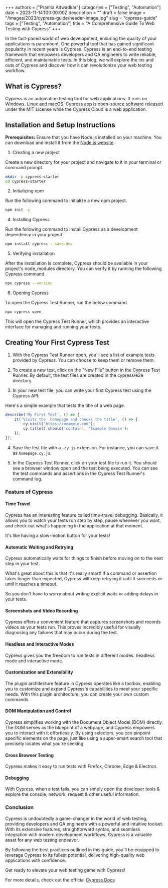 +++
authors = ["Pranita Aitwadkar"]
categories = ["Testing", "Automation"]
date = 2023-11-14T00:00:00Z
description = ""
draft = false
image = "/images/2023/cypress-guide/header-image.jpg"
slug = "cypress-guide"
tags = ["Testing", "Automation"]
title = "A Comprehensive Guide To Web Testing with Cypress"
+++

In the fast-paced world of web development, ensuring the quality of your applications is paramount.
One powerful tool that has gained significant popularity in recent years is Cypress.
Cypress is an end-to-end testing framework that empowers developers and QA engineers to write reliable, efficient, and maintainable tests.
In this blog, we will explore the ins and outs of Cypress and discover how it can revolutionize your web testing workflow.

## What is Cypress?

Cypress is an automation testing tool for web applications.
It runs on Windows, Linux and macOS.
Cypress app is open-source software released under the MIT License while the Cypress Cloud is a web application.

## Installation and Setup Instructions

**Prerequisites:** Ensure that you have Node.js installed on your machine.
You can download and install it from the [Node.js website](https://nodejs.org).

1. Creating a new project

Create a new directory for your project and navigate to it in your terminal or command prompt.

```bash
mkdir -p cypress-starter
cd cypress-starter
```

2. Initializing npm

Run the following command to initialize a new npm project.

```bash
npm init -y
```

4. Installing Cypress

Run the following command to install Cypress as a development dependency in your project.

```bash
npm install cypress --save-dev
```

5. Verifying installation

After the installation is complete, Cypress should be available in your project's node_modules directory.
You can verify it by running the following Cypress command.

```bash
npx cypress --version
```

6. Opening Cypress

To open the Cypress Test Runner, run the below command.

```bash
npx cypress open
```

This will open the Cypress Test Runner, which provides an interactive interface for managing and running your tests.

## Creating Your First Cypress Test

1. With the Cypress Test Runner open, you'll see a list of example tests provided by Cypress.
You can choose to keep them or remove them.

2. To create a new test, click on the "New File" button in the Cypress Test Runner.
By default, the test files are created in the cypress/e2e directory.

3. In your new test file, you can write your first Cypress test using the Cypress API.

Here's a simple example that tests the title of a web page.

```javascript
describe('My First Test', () => {
    it('Visits the  homepage and checks the title', () => {
        cy.visit('https://example.com');
        cy.title().should('contain', 'Example Domain');
    });
});
```

4. Save the test file with a `.cy.js` extension.
For instance, you can save it as `homepage.cy.js`.

5. In the Cypress Test Runner, click on your test file to run it.
You should see a browser window open and the test being executed.
You can see the test commands and assertions in the Cypress Test Runner's command log.

### Feature of Cypress

#### Time Travel

Cypress has an interesting feature called time-travel debugging.
Basically, it allows you to watch your tests run step by step, pause whenever you want, and check out what's happening in the application at that moment.

It's like having a slow-motion button for your tests!

#### Automatic Waiting and Retrying

Cypress automatically waits for things to finish before moving on to the next step in your test.

What's great about this is that it's really smart! If a command or assertion takes longer than expected, Cypress will keep retrying it until it succeeds or until it reaches a timeout.

So you don't have to worry about writing explicit waits or adding delays in your tests.

#### Screenshots and Video Recording

Cypress offers a convenient feature that captures screenshots and records videos as your tests run. This proves incredibly useful for visually diagnosing any failures that may occur during the test.

#### Headless and Interactive Modes

Cypress gives you the freedom to run tests in different modes: headless mode and interactive mode.

#### Customization and Extensibility

The plugin architecture feature in Cypress operates like a toolbox, enabling you to customize and expand Cypress's capabilities to meet your specific needs. With this plugin architecture, you can create your own custom commands.

#### DOM Manipulation and Control

Cypress simplifies working with the Document Object Model (DOM) directly. The DOM serves as the blueprint of a webpage, and Cypress empowers you to interact with it effortlessly. By using selectors, you can pinpoint specific elements on the page, just like using a super-smart search tool that precisely locates what you're seeking.

#### Cross Browser Testing

Cypress makes it easy to run tests with Firefox, Chrome, Edge & Electron.

#### Debugging

With Cypress, when a test fails, you can simply open the developer tools & explore the console, network, request & other useful information.

### Conclusion

Cypress is undoubtedly a game-changer in the world of web testing, providing developers and QA engineers with a powerful and intuitive toolset. With its extensive features, straightforward syntax, and seamless integration with modern development workflows, Cypress is a valuable asset for any web testing endeavor.

By following the best practices outlined in this guide, you'll be equipped to leverage Cypress to its fullest potential, delivering high-quality web applications with confidence.

Get ready to elevate your web testing game with Cypress!

For more details, check out the official [Cypress Docs](https://docs.cypress.io/guides/getting-started/installing-cypress)
